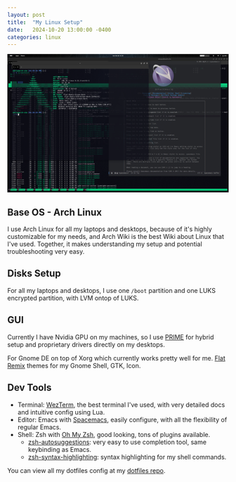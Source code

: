 ```yaml
---
layout: post
title:  "My Linux Setup"
date:   2024-10-20 13:00:00 -0400
categories: linux
---
```


![Arch Linux Screenshot](/assets/images/arch-screenshot.png)

## Base OS - Arch Linux

I use Arch Linux for all my laptops and desktops, because of it's highly customizable for my needs, and Arch Wiki is the best Wiki about Linux that I've used.
Together, it makes understanding my setup and potential troubleshooting very easy.

## Disks Setup

For all my laptops and desktops, I use one `/boot` partition and one LUKS encrypted partition, with LVM ontop of LUKS.

## GUI

Currently I have Nvidia GPU on my machines, so I use [PRIME](https://wiki.archlinux.org/title/PRIME) for hybrid setup and proprietary drivers directly on my desktops.

For Gnome DE on top of Xorg which currently works pretty well for me. [Flat Remix](https://drasite.com/flat-remix-gnome) themes for my Gnome Shell, GTK, Icon.

## Dev Tools

* Terminal: [WezTerm](https://wezfurlong.org/wezterm/index.html), the best terminal I've used, with very detailed docs and intuitive config using Lua.
* Editor: Emacs with [Spacemacs](https://www.spacemacs.org/), easily configure, with all the flexibility of regular Emacs.
* Shell: Zsh with [Oh My Zsh](https://ohmyz.sh/), good looking, tons of plugins available.
  * [zsh-autosuggestions](https://github.com/zsh-users/zsh-autosuggestions): very easy to use completion tool, same keybinding as Emacs.
  * [zsh-syntax-highlighting](https://github.com/zsh-users/zsh-syntax-highlighting): syntax highlighting for my shell commands.

You can view all my dotfiles config at my [dotfiles repo](https://github.com/WallyYang/dotfiles).
